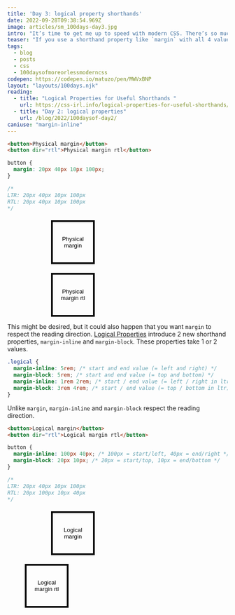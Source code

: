 ```yaml
---
title: 'Day 3: logical property shorthands'
date: 2022-09-28T09:38:54.969Z
image: articles/sm_100days-day3.jpg
intro: "It’s time to get me up to speed with modern CSS. There’s so much new in CSS that I know too little about. To change that I’ve started [#100DaysOfMoreOrLessModernCSS](/blog/2022/100-days-of-more-or-less-modern-css/). Why more or less modern CSS? Because some topics will be about cutting-edge features, while other stuff has been around for quite a while already, but I just have little to no experience with it."
teaser: "If you use a shorthand property like `margin` with all 4 values, the properties will always be applied in the direction *top* - *right* - *bottom* - *left*, no matter the reading direction."
tags:
  - blog
  - posts
  - css
  - 100daysofmoreorlessmoderncss
codepen: https://codepen.io/matuzo/pen/MWVxBNP
layout: "layouts/100days.njk"
reading:
  - title: "Logical Properties for Useful Shorthands "
    url: https://css-irl.info/logical-properties-for-useful-shorthands/?ref=sidebar
  - title: "Day 2: logical properties"
    url: /blog/2022/100daysof-day2/
caniuse: "margin-inline"
---
```

```html
<button>Physical margin</button>
<button dir="rtl">Physical margin rtl</button>
```

```css
button {
  margin: 20px 40px 10px 100px;
}

/*
LTR: 20px 40px 10px 100px
RTL: 20px 40px 10px 100px
*/
```

<style>
.physical {
  margin: 20px 40px 10px 100px;
}

button {
  width: 100px;
  height: 100px;
  border: 4px solid #000;
  display: block;
  background: none;
}

.logical {
  margin-inline: 100px 40px;
  margin-block: 20px 10px;
}
</style>

<button type="button" class="physical">Physical margin</button>
<button type="button" dir="rtl" class="physical">Physical margin rtl</button>

This might be desired, but it could also happen that you want `margin` to respect the reading direction. [Logical Properties](/blog/2022/100daysof-day2/) introduce 2 new shorthand properties, `margin-inline` and `margin-block`. These properties take 1 or 2 values.

```css
.logical {
  margin-inline: 5rem; /* start and end value (= left and right) */
  margin-block: 5rem; /* start and end value (= top and bottom) */
  margin-inline: 1rem 2rem; /* start / end value (= left / right in ltr) */
  margin-block: 3rem 4rem; /* start / end value (= top / bottom in ltr) */
}
```

Unlike `margin`, `margin-inline` and `margin-block` respect the reading direction.

```html
<button>Logical margin</button>
<button dir="rtl">Logical margin rtl</button>
```

```css
button {
  margin-inline: 100px 40px; /* 100px = start/left, 40px = end/right */
  margin-block: 20px 10px; /* 20px = start/top, 10px = end/bottom */
}

/*
LTR: 20px 40px 10px 100px
RTL: 20px 100px 10px 40px
*/
```

<button type="button" class="logical">Logical margin</button>
<button type="button" dir="rtl" class="logical">Logical margin rtl</button>